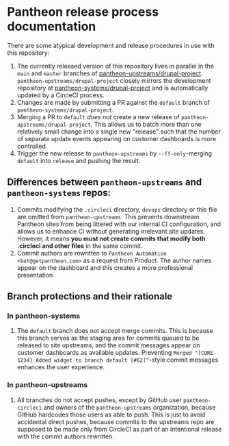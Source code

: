 # Pantheon release process documentation

There are some atypical development and release procedures in use with this repository:
 1. The currently released version of this repository lives in parallel in the `main` and `master` branches of
    [pantheon-upstreams/drupal-project](https://github.com/pantheon-upstreams/drupal-project).  
    `pantheon-upstreams/drupal-project` closely mirrors the development repository at [pantheon-systems/drupal-project](https://github.com/pantheon-systems/drupal-project)
    and is automatically updated by a CircleCI process.
 1. Changes are made by submitting a PR against the `default` branch of `pantheon-systems/drupal-project`.
 1. Merging a PR to `default` _does not_ create a new release of `pantheon-upstreams/drupal-project`. This allows us to
    batch more than one relatively small change into a single new "release" such that the number of separate update
    events appearing on customer dashboards is more controlled.
 1. Trigger the new release to `pantheon-upstreams` by `--ff-only`-merging `default` into `release` and pushing the 
    result.

## Differences between `pantheon-upstreams` and `pantheon-systems` repos:
 1. Commits modifying the `.circleci` directory, `devops` directory or this file are omitted from `pantheon-upstreams`.
    This prevents downstream Pantheon sites from being littered with our internal CI configuration, and allows us to
    enhance CI without generating irrelevant site updates.
    However, it means **you must not create commits that modify both .circleci and other files** in the same commit.
 2. Commit authors are rewritten to `Pantheon Automation <bot@getpantheon.com>` as a request from Product. The author
    names appear on the dashboard and this creates a more professional presentation.

## Branch protections and their rationale

### In pantheon-systems
 1. The `default` branch does not accept merge commits. This is because this branch serves as the staging area for
    commits queued to be released to site upstreams, and the commit messages appear on customer dashboards as
    available updates. Preventing `Merged "[CORE-1234] Added widget to branch default [#62]"`-style commit messages
    enhances the user experience.

### In pantheon-upstreams
 1. All branches do not accept pushes, except by GitHub user `pantheon-circleci` and owners of the `pantheon-upstreams`
    organization, because GitHub hardcodes those users as able to push. This is just to avoid accidental direct pushes,
    because commits to the upstreams repo are supposed to be made only from CircleCI as part of an intentional release
    with the commit authors rewritten.
